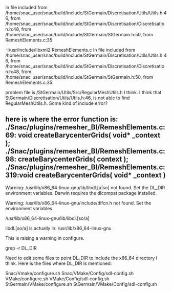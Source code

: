 In file included from /home/snac_user/snac/build/include/StGermain/Discretisation/Utils/Utils.h:46,
                 from /home/snac_user/snac/build/include/StGermain/Discretisation/Discretisation.h:48,
                 from /home/snac_user/snac/build/include/StGermain/StGermain.h:50,
                 from RemeshElements.c:35:




-I/usr/include/libxml2      RemeshElements.c
In file included from /home/snac_user/snac/build/include/StGermain/Discretisation/Utils/Utils.h:46,
                 from /home/snac_user/snac/build/include/StGermain/Discretisation/Discretisation.h:48,
                 from /home/snac_user/snac/build/include/StGermain/StGermain.h:50,
                 from RemeshElements.c:35:


problem file is /StGermain/Utils/Src/RegularMeshUtils.h I think. I think that StGermain/Discretisation/Utils/Utils.h:46, is not able to find RegularMeshUtils.h. Some kind of include error?

here is where the error function is:
./Snac/plugins/remesher_BI/RemeshElements.c:69: void createBarycenterGrids( void* _context );
./Snac/plugins/remesher_BI/RemeshElements.c:98: createBarycenterGrids( context );
./Snac/plugins/remesher_BI/RemeshElements.c:319:void createBarycenterGrids( void* _context )
-------------

Warning: /usr/lib/x86_64-linux-gnu/lib/libdl.[a|so]  not found. Set the DL_DIR environment variables. Darwin requires the dlcompat package installed.

Warning: /usr/lib/x86_64-linux-gnu/include/dlfcn.h not found. Set the environment variables.



/usr/lib/x86_64-linux-gnu/lib/libdl.[so/a]

libdl.[so/a] is actually in:
/usr/lib/x86_64-linux-gnu

This is raising a warning in configure.

grep -r DL_DIR

Need to edit some files to point DL_DIR to include the x86_64 directory I think.
Here is the files where DL_DIR is mentioned:

Snac/Vmake/configure.sh
Snac/VMake/Config/sdl-config.sh
VMake/configure.sh
VMake/Config/sdl-config.sh
StGermain/VMake/configure.sh
StGermain/VMake/Config/sdl-config.sh